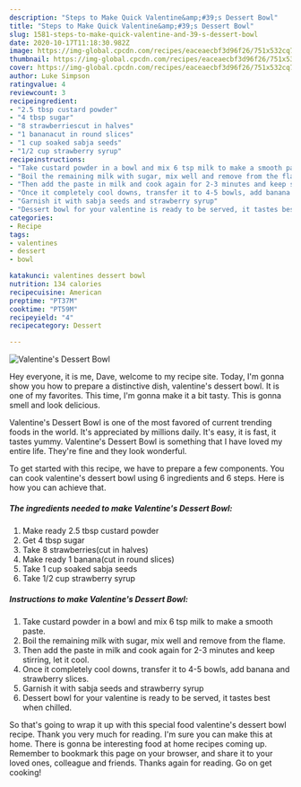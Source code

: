 ```yaml
---
description: "Steps to Make Quick Valentine&amp;#39;s Dessert Bowl"
title: "Steps to Make Quick Valentine&amp;#39;s Dessert Bowl"
slug: 1581-steps-to-make-quick-valentine-and-39-s-dessert-bowl
date: 2020-10-17T11:18:30.982Z
image: https://img-global.cpcdn.com/recipes/eaceaecbf3d96f26/751x532cq70/valentines-dessert-bowl-recipe-main-photo.jpg
thumbnail: https://img-global.cpcdn.com/recipes/eaceaecbf3d96f26/751x532cq70/valentines-dessert-bowl-recipe-main-photo.jpg
cover: https://img-global.cpcdn.com/recipes/eaceaecbf3d96f26/751x532cq70/valentines-dessert-bowl-recipe-main-photo.jpg
author: Luke Simpson
ratingvalue: 4
reviewcount: 3
recipeingredient:
- "2.5 tbsp custard powder"
- "4 tbsp sugar"
- "8 strawberriescut in halves"
- "1 bananacut in round slices"
- "1 cup soaked sabja seeds"
- "1/2 cup strawberry syrup"
recipeinstructions:
- "Take custard powder in a bowl and mix 6 tsp milk to make a smooth paste."
- "Boil the remaining milk with sugar, mix well and remove from the flame."
- "Then add the paste in milk and cook again for 2-3 minutes and keep stirring, let it cool."
- "Once it completely cool downs, transfer it to 4-5 bowls, add banana and strawberry slices."
- "Garnish it with sabja seeds and strawberry syrup"
- "Dessert bowl for your valentine is ready to be served, it tastes best when chilled."
categories:
- Recipe
tags:
- valentines
- dessert
- bowl

katakunci: valentines dessert bowl 
nutrition: 134 calories
recipecuisine: American
preptime: "PT37M"
cooktime: "PT59M"
recipeyield: "4"
recipecategory: Dessert

---
```



![Valentine&#39;s Dessert Bowl](https://img-global.cpcdn.com/recipes/eaceaecbf3d96f26/751x532cq70/valentines-dessert-bowl-recipe-main-photo.jpg)

Hey everyone, it is me, Dave, welcome to my recipe site. Today, I'm gonna show you how to prepare a distinctive dish, valentine&#39;s dessert bowl. It is one of my favorites. This time, I'm gonna make it a bit tasty. This is gonna smell and look delicious.



Valentine&#39;s Dessert Bowl is one of the most favored of current trending foods in the world. It's appreciated by millions daily. It's easy, it is fast, it tastes yummy. Valentine&#39;s Dessert Bowl is something that I have loved my entire life. They're fine and they look wonderful.


To get started with this recipe, we have to prepare a few components. You can cook valentine&#39;s dessert bowl using 6 ingredients and 6 steps. Here is how you can achieve that.

<!--inarticleads1-->

##### The ingredients needed to make Valentine&#39;s Dessert Bowl:

1. Make ready 2.5 tbsp custard powder
1. Get 4 tbsp sugar
1. Take 8 strawberries(cut in halves)
1. Make ready 1 banana(cut in round slices)
1. Take 1 cup soaked sabja seeds
1. Take 1/2 cup strawberry syrup




<!--inarticleads2-->

##### Instructions to make Valentine&#39;s Dessert Bowl:

1. Take custard powder in a bowl and mix 6 tsp milk to make a smooth paste.
1. Boil the remaining milk with sugar, mix well and remove from the flame.
1. Then add the paste in milk and cook again for 2-3 minutes and keep stirring, let it cool.
1. Once it completely cool downs, transfer it to 4-5 bowls, add banana and strawberry slices.
1. Garnish it with sabja seeds and strawberry syrup
1. Dessert bowl for your valentine is ready to be served, it tastes best when chilled.




So that's going to wrap it up with this special food valentine&#39;s dessert bowl recipe. Thank you very much for reading. I'm sure you can make this at home. There is gonna be interesting food at home recipes coming up. Remember to bookmark this page on your browser, and share it to your loved ones, colleague and friends. Thanks again for reading. Go on get cooking!
